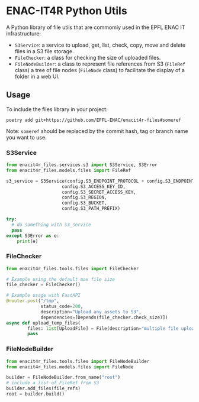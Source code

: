 # ENAC-IT4R Python Utils

A Python library of file utils that are commomly used in the EPFL ENAC IT infrastructure:
 
 * `S3Service`: a service to upload, get, list, check, copy, move and delete files in a S3 file storage.
 * `FileChecker`: a class for checking the size of uploaded files.
 * `FileNodeBuilder`: a class to represent file references from S3 (`FileRef` class) a tree of file nodes (`FileNode` class) to facilitate the display of a folder in a web UI.
 
## Usage

To include the files library in your project:

```shell
poetry add git+https://github.com/EPFL-ENAC/enacit4r-files#someref
```

Note: `someref` should be replaced by the commit hash, tag or branch name you want to use.

### S3Service

```python
from enacit4r_files.services.s3 import S3Service, S3Error
from enacit4r_files.models.files import FileRef

s3_service = S3Service(config.S3_ENDPOINT_PROTOCOL + config.S3_ENDPOINT_HOSTNAME,
                     config.S3_ACCESS_KEY_ID,
                     config.S3_SECRET_ACCESS_KEY, 
                     config.S3_REGION,
                     config.S3_BUCKET,
                     config.S3_PATH_PREFIX)

try:
  # do something with s3_service
  pass
except S3Error as e:
    print(e)
```

### FileChecker

```python
from enacit4r_files.tools.files import FileChecker

# Example using the default max file size
file_checker = FileChecker()

# Example usage with FastAPI
@router.post("/tmp",
             status_code=200,
             description="Upload any assets to S3",
             dependencies=[Depends(file_checker.check_size)])
async def upload_temp_files(
        files: list[UploadFile] = File(description="multiple file upload")):
        pass
```

### FileNodeBuilder

```python
from enacit4r_files.tools.files import FileNodeBuilder
from enacit4r_files.models.files import FileNode

builder = FileNodeBuilder.from_name("root")
# include a list of FileRef from S3
builder.add_files(file_refs)
root = builder.build()
```